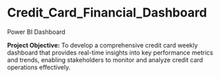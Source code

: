 # Credit_Card_Financial_Dashboard
Power BI Dashboard

**Project Objective:** To develop a comprehensive credit card weekly dashboard that provides real-time insights into key performance metrics and trends, 
enabling stakeholders to monitor and analyze credit card operations effectively.

 
